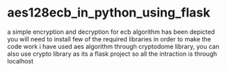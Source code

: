 # aes128ecb_in_python_using_flask
a simple encryption and decryption for ecb algorithm has been depicted
you will need to install few of the required libraries in order to make the code work
i have used aes algorithm through cryptodome library, you can also use crypto library
as its a flask project so all the intraction is through localhost
